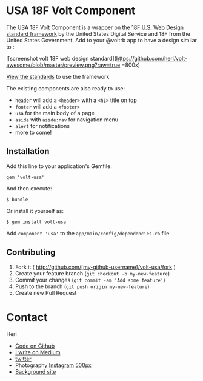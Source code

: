# USA 18F Volt Component

The USA 18F Volt Component is a wrapper on the [18F U.S. Web Design standard framework](https://playbook.cio.gov/designstandards/) by the United States Digital Service and 18F from the United States Government. Add to your @voltrb app to have a design similar to :

![screenshot volt 18F web design standard](https://github.com/heri/volt-awesome/blob/master/preview.png?raw=true =800x)

[View the standards](https://playbook.cio.gov/designstandards/getting-started/) to use the framework

The existing components are also ready to use:
  * `header` will add a `<header>` with a `<h1>` title on top
  * `footer` will add a `<footer>`
  * `usa` for the main body of a page
  * `aside` with `aside:nav` for navigation menu
  * `alert` for notifications
  * more to come!

## Installation

Add this line to your application's Gemfile:

    gem 'volt-usa'

And then execute:

    $ bundle

Or install it yourself as:

    $ gem install volt-usa

Add `component 'usa'` to the `app/main/config/dependencies.rb` file

## Contributing

1. Fork it ( http://github.com/[my-github-username]/volt-usa/fork )
2. Create your feature branch (`git checkout -b my-new-feature`)
3. Commit your changes (`git commit -am 'Add some feature'`)
4. Push to the branch (`git push origin my-new-feature`)
5. Create new Pull Request

# Contact

Heri

* [Code on Github](http://github.com/heri)
* [I write on Medium](http://medium.com/@heri)
* [twitter](http://twitter.com/heri)
* Photography [Instagram](https://instagram.com/heri_rakotomalala/) [500px](https://500px.com/heri)
* [Background site](http://madmedia.ca)
